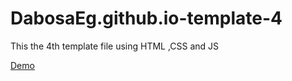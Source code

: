 # DabosaEg.github.io-template-4
This the 4th template file using HTML ,CSS and JS

<a href="https://dabosaeg.github.io/DabosaEg.github.io-template-4/" target="_blank">Demo</a>
